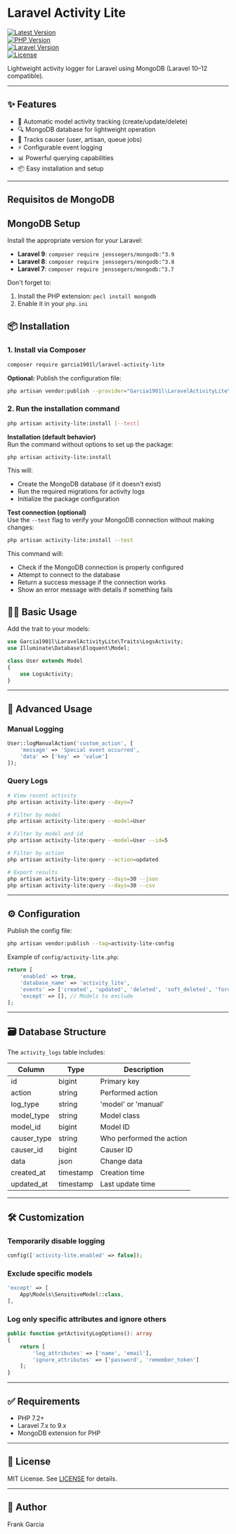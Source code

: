 
# Laravel Activity Lite

[![Latest Version](https://img.shields.io/github/v/release/garcia1901l/laravel-activity-lite)](https://packagist.org/packages/garcia1901l/laravel-activity-lite)  
[![PHP Version](https://img.shields.io/badge/PHP-7.2.5%2B-blue)](https://php.net)  
[![Laravel Version](https://img.shields.io/badge/Laravel-7.x%20to%2012.x-orange)](https://laravel.com)  
[![License](https://img.shields.io/badge/license-MIT-blue.svg)](LICENSE)  

Lightweight activity logger for Laravel using MongoDB (Laravel 10–12 compatible).

---

## ✨ Features

- 🚀 Automatic model activity tracking (create/update/delete)
- 🔍 MongoDB database for lightweight operation
- 👤 Tracks causer (user, artisan, queue jobs)
- ⚡ Configurable event logging
- 📊 Powerful querying capabilities
- 📦 Easy installation and setup

---

## Requisitos de MongoDB

## MongoDB Setup

Install the appropriate version for your Laravel:

- **Laravel 9**: `composer require jenssegers/mongodb:^3.9`
- **Laravel 8**: `composer require jenssegers/mongodb:^3.8`
- **Laravel 7**: `composer require jenssegers/mongodb:^3.7`

Don't forget to:
1. Install the PHP extension: `pecl install mongodb`
2. Enable it in your `php.ini`

## 📦 Installation

### 1. Install via Composer

```bash
composer require garcia1901l/laravel-activity-lite
```

**Optional:** Publish the configuration file:

```bash
php artisan vendor:publish --provider="Garcia1901l\LaravelActivityLite\ActivityLiteServiceProvider"
```

### 2. Run the installation command

```bash
php artisan activity-lite:install [--test]
```

**Installation (default behavior)**  
Run the command without options to set up the package:

```bash
php artisan activity-lite:install
```

This will:
- Create the MongoDB database (if it doesn't exist)
- Run the required migrations for activity logs
- Initialize the package configuration

**Test connection (optional)**  
Use the `--test` flag to verify your MongoDB connection without making changes:

```bash
php artisan activity-lite:install --test
```

This command will:
- Check if the MongoDB connection is properly configured
- Attempt to connect to the database
- Return a success message if the connection works
- Show an error message with details if something fails

## 🧑‍💻 Basic Usage

Add the trait to your models:

```php
use Garcia1901l\LaravelActivityLite\Traits\LogsActivity;
use Illuminate\Database\Eloquent\Model;

class User extends Model 
{
    use LogsActivity;
}
```

---

## 🔧 Advanced Usage

### Manual Logging

```php
User::logManualAction('custom_action', [
    'message' => 'Special event occurred',
    'data' => ['key' => 'value']
]);
```

### Query Logs

```bash
# View recent activity
php artisan activity-lite:query --days=7

# Filter by model
php artisan activity-lite:query --model=User

# Filter by model and id
php artisan activity-lite:query --model=User --id=5

# Filter by action
php artisan activity-lite:query --action=updated

# Export results
php artisan activity-lite:query --days=30 --json
php artisan activity-lite:query --days=30 --csv
```

---

## ⚙️ Configuration

Publish the config file:

```bash
php artisan vendor:publish --tag=activity-lite-config
```

Example of `config/activity-lite.php`:

```php
return [
    'enabled' => true,
    'database_name' => 'activity_lite',
    'events' => ['created', 'updated', 'deleted', 'soft_deleted', 'force_deleted', 'restored'],
    'except' => [], // Models to exclude
];
```

---

## 🗃️ Database Structure

The `activity_logs` table includes:

| Column       | Type      | Description                |
|--------------|-----------|----------------------------|
| id           | bigint    | Primary key                |
| action       | string    | Performed action           |
| log_type     | string    | 'model' or 'manual'        |
| model_type   | string    | Model class                |
| model_id     | bigint    | Model ID                   |
| causer_type  | string    | Who performed the action   |
| causer_id    | bigint    | Causer ID                  |
| data         | json      | Change data                |
| created_at   | timestamp | Creation time              |
| updated_at   | timestamp | Last update time           |

---

## 🛠️ Customization

### Temporarily disable logging

```php
config(['activity-lite.enabled' => false]);
```

### Exclude specific models

```php
'except' => [
    App\Models\SensitiveModel::class,
],
```

### Log only specific attributes and ignore others

```php
public function getActivityLogOptions(): array
{
    return [
        'log_attributes' => ['name', 'email'],
        'ignore_attributes' => ['password', 'remember_token']
    ];
}
```

---

## ✅ Requirements

- PHP 7.2+
- Laravel 7.x to 9.x
- MongoDB extension for PHP

---

## 📄 License

MIT License. See [LICENSE](LICENSE) for details.

---

## 👤 Author

Frank Garcia
